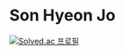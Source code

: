 # Son Hyeon Jo

[![Solved.ac
프로필](http://mazassumnida.wtf/api/v2/generate_badge?boj=iijokv)](https://solved.ac/iijokv)
